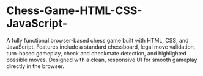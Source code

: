 # Chess-Game-HTML-CSS-JavaScript-
A fully functional browser-based chess game built with HTML, CSS, and JavaScript. Features include a standard chessboard, legal move validation, turn-based gameplay, check and checkmate detection, and highlighted possible moves. Designed with a clean, responsive UI for smooth gameplay directly in the browser.

